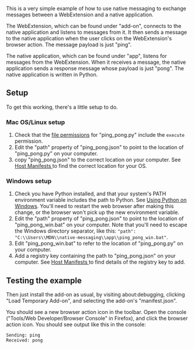 This is a very simple example of how to use native messaging to exchange messages between a WebExtension and a native application.

The WebExtension, which can be found under "add-on", connects to the native application and listens to messages from it. It then sends a message to the native application when the user clicks on the WebExtension's browser action. The message payload is just "ping".

The native application, which can be found under "app", listens for messages from the WebExtension. When it receives a message, the native application sends a response message whose payload is just "pong". The native application is written in Python.

## Setup ##

To get this working, there's a little setup to do.

### Mac OS/Linux setup ###

1. Check that the [file permissions](https://en.wikipedia.org/wiki/File_system_permissions) for "ping_pong.py" include the `execute` permission.
2. Edit the "path" property of "ping_pong.json" to point to the location of "ping_pong.py" on your computer.
3. copy "ping_pong.json" to the correct location on your computer. See [Host Manifests ](https://wiki.mozilla.org/WebExtensions/Native_Messaging#Host_Manifests) to find the correct location for your OS.

### Windows setup ###

1. Check you have Python installed, and that your system's PATH environment variable includes the path to Python.  See [Using Python on Windows](https://docs.python.org/2/using/windows.html). You'll need to restart the web browser after making this change, or the browser won't pick up the new environment variable.
2. Edit the "path" property of "ping_pong.json" to point to the location of "ping_pong_win.bat" on your computer. Note that you'll need to escape the Windows directory separator, like this: `"path": "C:\\Users\\MDN\\native-messaging\\app\\ping_pong_win.bat"`.
3. Edit "ping_pong_win.bat" to refer to the location of "ping_pong.py" on your computer.
4. Add a registry key containing the path to "ping_pong.json" on your computer. See [Host Manifests ](https://wiki.mozilla.org/WebExtensions/Native_Messaging#Host_Manifests) to find details of the registry key to add.

## Testing the example ##

Then just install the add-on as usual, by visiting about:debugging, clicking "Load Temporary Add-on", and selecting the add-on's "manifest.json".

You should see a new browser action icon in the toolbar. Open the console ("Tools/Web Developer/Browser Console" in Firefox), and click the browser action icon. You should see output like this in the console:

    Sending: ping
    Received: pong
